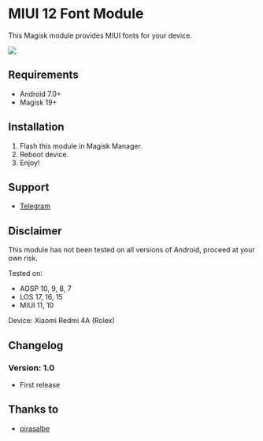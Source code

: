 # MIUI 12 Font Module

This Magisk module provides MIUI fonts for your device.

![](https://i.imgur.com/cKSrKFB.png)
 
## Requirements 
- Android 7.0+ 
- Magisk 19+ 

## Installation 
1. Flash this module in Magisk Manager. 
2. Reboot device. 
3. Enjoy! 

## Support 
- [Telegram](https://t.me/WSTxda) 

## Disclaimer 
This module has not been tested on all versions of Android, proceed at your own risk.

Tested on:

- AOSP 10, 9, 8, 7
- LOS 17, 16, 15
- MIUI 11, 10

Device: Xiaomi Redmi 4A (Rolex)

## Changelog 
### Version: 1.0 
- First release

## Thanks to
- [pirasalbe](https://github.com/pirasalbe)
